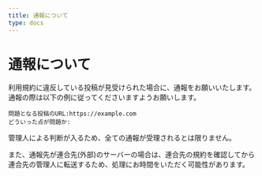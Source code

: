 ```yaml
---
title: 通報について
type: docs
---
```


# 通報について

利用規約に違反している投稿が見受けられた場合に、通報をお願いいたします。
通報の際は以下の例に従ってくださいますようお願いします。

```
問題となる投稿のURL:https://example.com
どういった点が問題か:
```

管理人による判断が入るため、全ての通報が受理されるとは限りません。

また、通報先が連合先(外部)のサーバーの場合は、連合先の規約を確認してから連合先の管理人に転送するため、処理にお時間をいただく可能性があります。